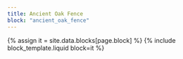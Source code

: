 ```yaml
---
title: Ancient Oak Fence
block: "ancient_oak_fence"
---
```


{% assign it = site.data.blocks[page.block] %}
{% include block_template.liquid block=it %}


